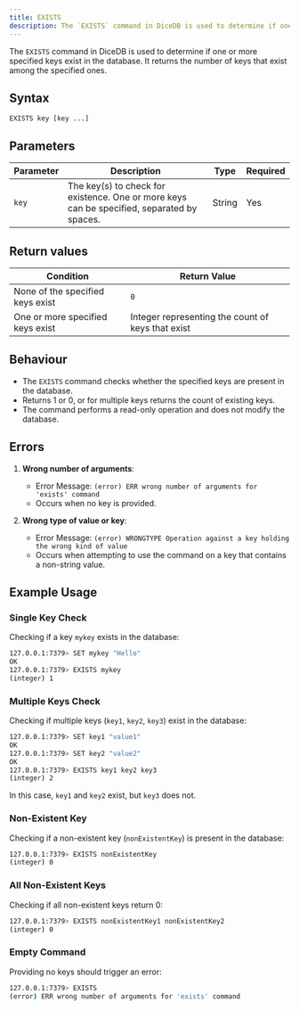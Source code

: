 ```yaml
---
title: EXISTS
description: The `EXISTS` command in DiceDB is used to determine if one or more specified keys exist in the database. It returns the number of keys that exist among the specified ones.
---
```


The `EXISTS` command in DiceDB is used to determine if one or more specified keys exist in the database. It returns the number of keys that exist among the specified ones.

## Syntax
```
EXISTS key [key ...]
```

## Parameters

| Parameter | Description                                    | Type   | Required |
|-----------|------------------------------------------------|--------|----------|
| `key`     | The key(s) to check for existence. One or more keys can be specified, separated by spaces. | String | Yes      |

## Return values

| Condition                                      | Return Value                                      |
|------------------------------------------------|---------------------------------------------------|
| None of the specified keys exist               | `0`                                               |
| One or more specified keys exist               | Integer representing the count of keys that exist |

## Behaviour
- The `EXISTS` command checks whether the specified keys are present in the database.
- Returns 1 or 0, or for multiple keys returns the count of existing keys.
- The command performs a read-only operation and does not modify the database.

## Errors
1. **Wrong number of arguments**:
   - Error Message: `(error) ERR wrong number of arguments for 'exists' command`
   - Occurs when no key is provided.

2. **Wrong type of value or key**:
   - Error Message: `(error) WRONGTYPE Operation against a key holding the wrong kind of value`
   - Occurs when attempting to use the command on a key that contains a non-string value.

## Example Usage

### Single Key Check
Checking if a key `mykey` exists in the database:

```bash
127.0.0.1:7379> SET mykey "Hello"
OK
127.0.0.1:7379> EXISTS mykey
(integer) 1
```

### Multiple Keys Check
Checking if multiple keys (`key1`, `key2`, `key3`) exist in the database:

```bash
127.0.0.1:7379> SET key1 "value1"
OK
127.0.0.1:7379> SET key2 "value2"
OK
127.0.0.1:7379> EXISTS key1 key2 key3
(integer) 2
```
In this case, `key1` and `key2` exist, but `key3` does not.

### Non-Existent Key
Checking if a non-existent key (`nonExistentKey`) is present in the database:

```bash
127.0.0.1:7379> EXISTS nonExistentKey
(integer) 0
```
### All Non-Existent Keys

Checking if all non-existent keys return 0:

```bash
127.0.0.1:7379> EXISTS nonExistentKey1 nonExistentKey2
(integer) 0
```

### Empty Command

Providing no keys should trigger an error:

```bash
127.0.0.1:7379> EXISTS
(error) ERR wrong number of arguments for 'exists' command
```
